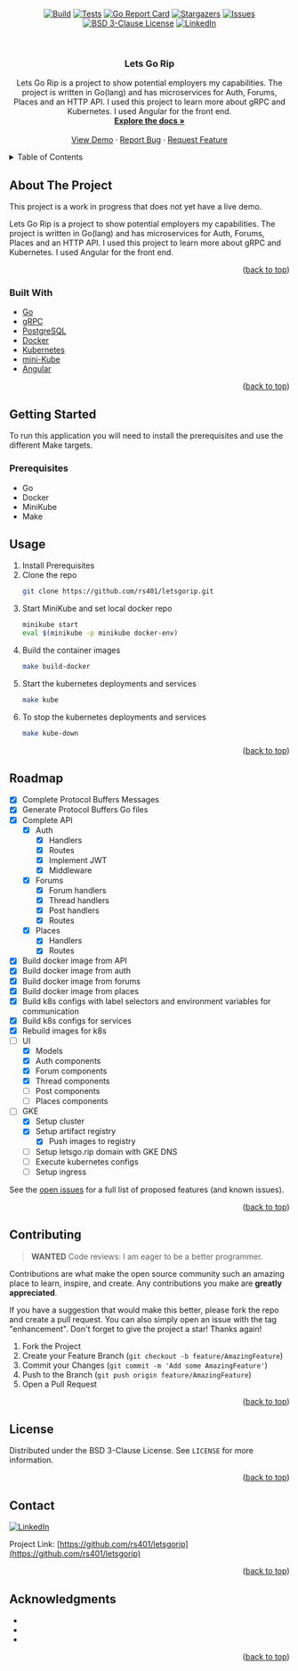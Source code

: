 <div id="top"></div>
<!--
*** Thanks for checking out the Best-README-Template. If you have a suggestion
*** that would make this better, please fork the repo and create a pull request
*** or simply open an issue with the tag "enhancement".
*** Don't forget to give the project a star!
*** Thanks again! Now go create something AMAZING! :D
-->



<!-- PROJECT SHIELDS -->
<!--
*** I'm using markdown "reference style" links for readability.
*** Reference links are enclosed in brackets [ ] instead of parentheses ( ).
*** See the bottom of this document for the declaration of the reference variables
*** for contributors-url, forks-url, etc. This is an optional, concise syntax you may use.
*** https://www.markdownguide.org/basic-syntax/#reference-style-links
-->
<div align="center">

[![Build][actions-build-shield]][actions-build-url]
[![Tests][actions-tests-shield]][actions-tests-url]
[![Go Report Card](https://goreportcard.com/badge/github.com/rs401/letsgorip)](https://goreportcard.com/report/github.com/rs401/letsgorip)
[![Stargazers][stars-shield]][stars-url]
[![Issues][issues-shield]][issues-url]
[![BSD 3-Clause License][license-shield]][license-url]
[![LinkedIn][linkedin-shield]][linkedin-url]

</div>


<!-- PROJECT LOGO -->
<br />
<div align="center">

<h3 align="center">Lets Go Rip</h3>

  <p align="center">
    Lets Go Rip is a project to show potential employers my capabilities. The project is written in Go(lang) and has microservices for Auth, Forums, Places and an HTTP API. I used this project to learn more about gRPC and Kubernetes. I used Angular for the front end.
    <br />
    <a href="https://github.com/rs401/letsgorip"><strong>Explore the docs »</strong></a>
    <br />
    <br />
    <a href="https://github.com/rs401/letsgorip">View Demo</a>
    ·
    <a href="https://github.com/rs401/letsgorip/issues">Report Bug</a>
    ·
    <a href="https://github.com/rs401/letsgorip/issues">Request Feature</a>
  </p>
</div>



<!-- TABLE OF CONTENTS -->
<details>
  <summary>Table of Contents</summary>
  <ol>
    <li>
      <a href="#about-the-project">About The Project</a>
      <ul>
        <li><a href="#built-with">Built With</a></li>
      </ul>
    </li>
    <li>
      <a href="#getting-started">Getting Started</a>
      <ul>
        <li><a href="#prerequisites">Prerequisites</a></li>
      </ul>
    </li>
    <li><a href="#usage">Example Usage</a></li>
    <li><a href="#roadmap">Roadmap</a></li>
    <li><a href="#contributing">Contributing</a></li>
    <li><a href="#license">License</a></li>
    <li><a href="#contact">Contact</a></li>
    <li><a href="#acknowledgments">Acknowledgments</a></li>
  </ol>
</details>



<!-- ABOUT THE PROJECT -->
## About The Project

This project is a work in progress that does not yet have a live demo.

Lets Go Rip is a project to show potential employers my capabilities. The project is written in Go(lang) and has microservices for Auth, Forums, Places and an HTTP API. I used this project to learn more about gRPC and Kubernetes. I used Angular for the front end.

<p align="right">(<a href="#top">back to top</a>)</p>



### Built With

* [Go](https://go.dev/)
* [gRPC](https://grpc.io/)
* [PostgreSQL](https://www.postgresql.org/)
* [Docker](https://www.docker.com/)
* [Kubernetes](https://kubernetes.io/)
* [mini-Kube](https://github.com/kubernetes/minikube)
* [Angular](https://angular.io/)

<p align="right">(<a href="#top">back to top</a>)</p>



<!-- GETTING STARTED -->
## Getting Started

To run this application you will need to install the prerequisites and use the different Make targets.

### Prerequisites

* Go
* Docker
* MiniKube
* Make


<!-- USAGE EXAMPLES -->
## Usage

1. Install Prerequisites
2. Clone the repo
   ```sh
   git clone https://github.com/rs401/letsgorip.git
   ```
3. Start MiniKube and set local docker repo
   ```sh
   minikube start
   eval $(minikube -p minikube docker-env)
   ```
4. Build the container images
   ```sh
   make build-docker
   ```
5. Start the kubernetes deployments and services
   ```sh
   make kube
   ```
6. To stop the kubernetes deployments and services
   ```sh
   make kube-down
   ```


<p align="right">(<a href="#top">back to top</a>)</p>



<!-- ROADMAP -->
## Roadmap

- [x] Complete Protocol Buffers Messages
- [x] Generate Protocol Buffers Go files
- [x] Complete API
    - [x] Auth
        - [x] Handlers
        - [x] Routes
        - [x] Implement JWT 
        - [x] Middleware
    - [x] Forums
        - [x] Forum handlers
        - [x] Thread handlers
        - [x] Post handlers
        - [x] Routes
    - [x] Places
        - [x] Handlers
        - [x] Routes
- [x] Build docker image from API
- [x] Build docker image from auth
- [x] Build docker image from forums
- [x] Build docker image from places
- [x] Build k8s configs with label selectors and environment variables for communication
- [x] Build k8s configs for services
- [x] Rebuild images for k8s
- [ ] UI
    - [x] Models
    - [x] Auth components
    - [x] Forum components
    - [x] Thread components
    - [ ] Post components
    - [ ] Places components
- [ ] GKE
    - [x] Setup cluster
    - [x] Setup artifact registry
        - [x] Push images to registry
    - [ ] Setup letsgo.rip domain with GKE DNS
    - [ ] Execute kubernetes configs
    - [ ] Setup ingress

See the [open issues](https://github.com/rs401/letsgorip/issues) for a full list of proposed features (and known issues).

<p align="right">(<a href="#top">back to top</a>)</p>



<!-- CONTRIBUTING -->
## Contributing

> **WANTED** Code reviews: I am eager to be a better programmer.

Contributions are what make the open source community such an amazing place to learn, inspire, and create. Any contributions you make are **greatly appreciated**.

If you have a suggestion that would make this better, please fork the repo and create a pull request. You can also simply open an issue with the tag "enhancement".
Don't forget to give the project a star! Thanks again!

1. Fork the Project
2. Create your Feature Branch (`git checkout -b feature/AmazingFeature`)
3. Commit your Changes (`git commit -m 'Add some AmazingFeature'`)
4. Push to the Branch (`git push origin feature/AmazingFeature`)
5. Open a Pull Request

<p align="right">(<a href="#top">back to top</a>)</p>



<!-- LICENSE -->
## License

Distributed under the BSD 3-Clause License. See `LICENSE` for more information.

<p align="right">(<a href="#top">back to top</a>)</p>



<!-- CONTACT -->
## Contact

[![LinkedIn][linkedin-shield]][linkedin-url]

Project Link: [https://github.com/rs401/letsgorip](https://github.com/rs401/letsgorip)

<p align="right">(<a href="#top">back to top</a>)</p>



<!-- ACKNOWLEDGMENTS -->
## Acknowledgments

* []()
* []()
* []()

<p align="right">(<a href="#top">back to top</a>)</p>



<!-- MARKDOWN LINKS & IMAGES -->
<!-- https://www.markdownguide.org/basic-syntax/#reference-style-links -->
[stars-shield]: https://img.shields.io/github/stars/rs401/letsgorip.svg?style=plastic
[stars-url]: https://github.com/rs401/letsgorip/stargazers
[issues-shield]: https://img.shields.io/github/issues/rs401/letsgorip.svg?style=plastic
[issues-url]: https://github.com/rs401/letsgorip/issues
[license-shield]: https://img.shields.io/github/license/rs401/letsgorip.svg?style=plastic
[license-url]: https://github.com/rs401/letsgorip/blob/main/LICENSE
[linkedin-shield]: https://img.shields.io/badge/-LinkedIn-black.svg?style=plastic&logo=linkedin&colorB=555
[linkedin-url]: https://linkedin.com/in/richard-stadnick-3b4ab53b
[product-screenshot]: images/screenshot.png
[actions-tests-shield]: https://github.com/rs401/letsgorip/actions/workflows/tests.yaml/badge.svg
[actions-tests-url]: https://github.com/rs401/letsgorip/actions/workflows/tests.yaml
[actions-build-shield]: https://github.com/rs401/letsgorip/actions/workflows/build.yaml/badge.svg
[actions-build-url]: https://github.com/rs401/letsgorip/actions/workflows/build.yaml
[stars-shield]: https://img.shields.io/github/stars/rs401/letsgorip.svg?style=plastic
[stars-url]: https://github.com/rs401/letsgorip./stargazers